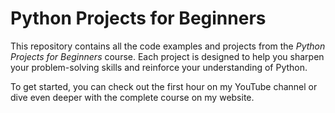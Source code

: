 # Python Projects for Beginners

This repository contains all the code examples and projects from the *Python Projects for Beginners* course. Each project is designed to help you sharpen your problem-solving skills and reinforce your understanding of Python.

To get started, you can check out the first hour on my YouTube channel or dive even deeper with the complete course on my website.


